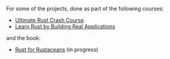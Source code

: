For some of the projects, done as part of the following courses:
- [Ultimate Rust Crash Course](https://www.udemy.com/course/ultimate-rust-crash-course/)
- [Learn Rust by Building Real Applications](https://www.udemy.com/course/rust-fundamentals/)

and the book:
- [Rust for Rustaceans](https://www.amazon.co.uk/Rust-Rustaceans-Programming-Experienced-Developers/dp/1718501854) (in progress)
